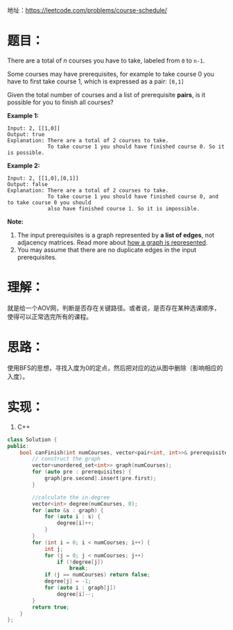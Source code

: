 地址：https://leetcode.com/problems/course-schedule/

# 题目：

There are a total of *n* courses you have to take, labeled from `0` to `n-1`.

Some courses may have prerequisites, for example to take course 0 you have to first take course 1, which is expressed as a pair: `[0,1]`

Given the total number of courses and a list of prerequisite **pairs**, is it possible for you to finish all courses?

**Example 1:**

```
Input: 2, [[1,0]] 
Output: true
Explanation: There are a total of 2 courses to take. 
             To take course 1 you should have finished course 0. So it is possible.
```

**Example 2:**

```
Input: 2, [[1,0],[0,1]]
Output: false
Explanation: There are a total of 2 courses to take. 
             To take course 1 you should have finished course 0, and to take course 0 you should
             also have finished course 1. So it is impossible.
```

**Note:**

1. The input prerequisites is a graph represented by **a list of edges**, not adjacency matrices. Read more about [how a graph is represented](https://www.khanacademy.org/computing/computer-science/algorithms/graph-representation/a/representing-graphs).
2. You may assume that there are no duplicate edges in the input prerequisites.

# 理解：

就是给一个AOV网，判断是否存在关键路径。或者说，是否存在某种选课顺序，使得可以正常选完所有的课程。

# 思路：

使用BFS的思想，寻找入度为0的定点，然后把对应的边从图中删除（影响相应的入度）。

# 实现：

1. C++

```cpp
class Solution {
public:
	bool canFinish(int numCourses, vector<pair<int, int>>& prerequisites) {
		// construct the graph
		vector<unordered_set<int>> graph(numCourses);
		for (auto pre : prerequisites) {
			graph[pre.second].insert(pre.first);
		}

		//calculate the in-degree
		vector<int> degree(numCourses, 0);
		for (auto &s : graph) {
			for (auto i : s) {
				degree[i]++;
			}
		}
		for (int i = 0; i < numCourses; i++) {
			int j;
			for (j = 0; j < numCourses; j++)
				if (!degree[j])
					break;
			if (j == numCourses) return false;
			degree[j] = -1;
			for (auto i : graph[j])
				degree[i]--;
		}
		return true;
	}
};
```
